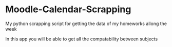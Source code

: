 # Moodle-Calendar-Scrapping
My python scrapping script for getting the data of my homeworks allong the week

In this app you will be able to get all the compatability between subjects


